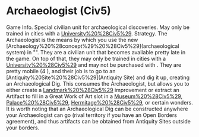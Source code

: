 # Archaeologist (Civ5)

Game Info.
Special civilian unit for archaeological discoveries. May only be trained in cities with a [University%20%28Civ5%29](University).
Strategy.
The Archaeologist is the means by which you use the new [Archaeology%20%28concept%29%20%28Civ5%29](archaeological system) in "". They are a civilian unit that becomes available pretty late in the game. On top of that, they may only be trained in cities with a [University%20%28Civ5%29](University) and may not be purchased with . They are pretty mobile (4 ), and their job is to go to an [Antiquity%20Site%20%28Civ5%29](Antiquity Site) and dig it up, creating an Archaeological Dig. This consumes the Archaeologist, but allows you to either create a [Landmark%20%28Civ5%29](Landmark) improvement or extract an Artifact to fill in a Great Work of Art slot in a [Museum%20%28Civ5%29](Museum), [Palace%20%28Civ5%29](Palace), [Hermitage%20%28Civ5%29](Hermitage), or certain wonders. It is worth noting that an Archaeological Dig can be constructed anywhere your Archaeologist can go (rival territory if you have an Open Borders agreement), and thus artifacts can be obtained from Antiquity Sites outside your borders.